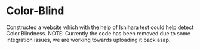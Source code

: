 # Color-Blind
Constructed a website which with the help of Ishihara test could help detect Color Blindness.
NOTE: Currently the code has been removed due to some integration issues, we are working towards uploading it back asap.
